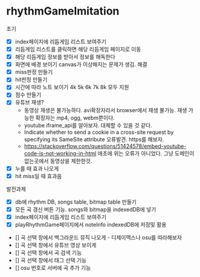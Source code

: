 # rhythmGameImitation

초기

- [x] index페이지에 리듬게임 리스트 보여주기
- [x] 리듬게임 리스트를 클릭하면 해당 리듬게임 페이지로 이동
- [x] 해당 리듬게임 정보를 받아서 정보를 해독한다
- [x] 화면에 배경 보이기
    canvas가 이상해지는 문제가 생김. 해결
- [x] miss판정 만들기
- [x] hit판정 만들기
- [x] 시간에 따라 노트 보이기
    4k 5k 6k 7k 8k 모두 지원
- [x] 점수 만들기
- [x] 유튜브 재생?
    - 동영상 재생은 불가능하다. avi확장자라서 browser에서 재생 불가능. 재생 가능한 확장자는 mp4, ogg, webm뿐이다.
    - youtube iframe_api를 알아보자. 대체할 수 있을 것 같다. 
    - Indicate whether to send a cookie in a cross-site request by specifying its SameSite attribute 오류발견. https를 해보자.
    - https://stackoverflow.com/questions/51424578/embed-youtube-code-is-not-working-in-html 애초에 위는 오류가 아니었다. 그냥 도메인이 없는곳에서 동영상을 제한한것.
- [x] 누를 때 효과 나오게
- [x] hit miss일 때 효과음

발전과제

- [x] db에 rhythm DB, songs table, bitmap table 만들기
- [x] 모든 곡 갱신 버튼 기능. songs와 bitmap을 indexedDB에 넣기
- [x] index페이지에 리듬게임 리스트 보여주기
- [x] playRhythmGame페이지에서 noteInfo indexedDB에 저장및 활용
- [] 곡 선택 창에서 백그라운드 뮤직 나오게 - 디제이맥스나 osu를 따라해보자
- [] 곡 선택 창에서 유튜브 영상 보이게
- [] 곡 선택 창에서 곡 검색 기능
- [] 곡 선택 창에서 태그 선택 기능
- [] osu 번호로 서버에 곡 추가 기능